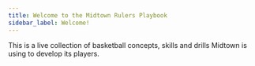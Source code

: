 ```yaml
---
title: Welcome to the Midtown Rulers Playbook
sidebar_label: Welcome!
---
```

This is a live collection of basketball concepts, skills and drills Midtown is using to develop its players.

